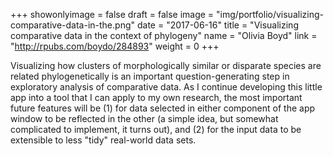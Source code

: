 +++
showonlyimage = false
draft = false
image = "img/portfolio/visualizing-comparative-data-in-the.png"
date = "2017-06-16"
title = "Visualizing comparative data in the context of phylogeny"
name = "Olivia Boyd"
link = "http://rpubs.com/boydo/284893"
weight = 0
+++

Visualizing how clusters of morphologically similar or disparate species are related phylogenetically is an important question-generating step in exploratory analysis of comparative data. As I continue developing this little app into a tool that I can apply to my own research, the most important future features will be (1) for data selected in either component of the app window to be reflected in the other (a simple idea, but somewhat complicated to implement, it turns out), and (2) for the input data to be extensible to less &quot;tidy&quot; real-world data sets. 